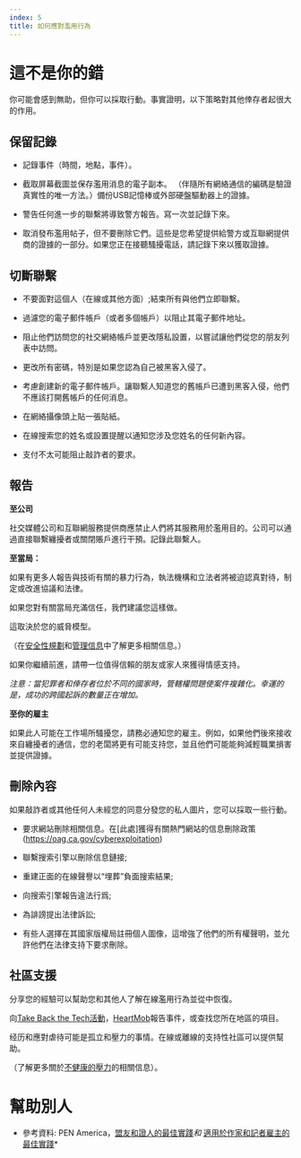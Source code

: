 ```yaml
---
index: 5
title: 如何應對濫用行為
---
```

# 這不是你的錯
你可能會感到無助，但你可以採取行動。事實證明，以下策略對其他倖存者起很大的作用。

## 保留記錄

*   記錄事件（時間，地點，事件）。

*   截取屏幕截圖並保存濫用消息的電子副本。 （伴隨所有網絡通信的編碼是驗證真實性的唯一方法。）備份USB記憶棒或外部硬盤驅動器上的證據。

*   警告任何進一步的聯繫將導致警方報告。寫一次並記錄下來。

*   取消發布濫用帖子，但不要刪除它們。這些是您希望提供給警方或互聯網提供商的證據的一部分。如果您正在接聽騷擾電話，請記錄下來以獲取證據。

## 切斷聯繫

*   不要面對這個人（在線或其他方面）;結束所有與他們立即聯繫。

*   過濾您的電子郵件帳戶（或者多個帳戶）以阻止其電子郵件地址。

*   阻止他們訪問您的社交網絡帳戶並更改隱私設置，以嘗試讓他們從您的朋友列表中訪問。

* 更改所有密碼，特別是如果您認為自己被黑客入侵了。

*   考慮創建新的電子郵件帳戶。讓聯繫人知道您的舊帳戶已遭到黑客入侵，他們不應該打開舊帳戶的任何消息。

*   在網絡攝像頭上貼一張貼紙。

*   在線搜索您的姓名或設置提醒以通知您涉及您姓名的任何新內容。

*   支付不太可能阻止敲詐者的要求。

## 報告

**至公司**

社交媒體公司和互聯網服務提供商應禁止人們將其服務用於濫用目的。公司可以通過直接聯繫纏擾者或關閉賬戶進行干預。記錄此聯繫人。

**至當局：**

如果有更多人報告與技術有關的暴力行為，執法機構和立法者將被迫認真對待，制定或改進協議和法律。

如果您對有關當局充滿信任，我們建議您這樣做。

這取決於您的威脅模型。

（在[安全性規劃](umbrella://assess-your-risk/security-planning)和[管理信息](umbrella://information/managing-information)中了解更多相關信息。）

如果你繼續前進，請帶一位值得信賴的朋友或家人來獲得情感支持。

*注意：當犯罪者和倖存者位於不同的國家時，管轄權問題使案件複雜化。幸運的是，成功的跨國起訴的數量正在增加。*

**至你的雇主**

如果此人可能在工作場所騷擾您，請務必通知您的雇主。例如，如果他們後來接收來自纏擾者的通信，您的老闆將更有可能支持您，並且他們可能能夠減輕職業損害並提供證據。

## 刪除內容

如果敲詐者或其他任何人未經您的同意分發您的私人圖片，您可以採取一些行動。

*   要求網站刪除相關信息。在[此處]獲得有關熱門網站的信息刪除政策(https://oag.ca.gov/cyberexploitation)

*   聯繫搜索引擎以刪除信息鏈接;

*   重建正面的在線聲譽以“埋葬”負面搜索結果;

*   向搜索引擎報告違法行爲;

*   為誹謗提出法律訴訟;

*   有些人選擇在其國家版權局註冊個人圖像，這增強了他們的所有權聲明，並允許他們在法律支持下要求刪除。

## 社區支援

分享您的經驗可以幫助您和其他人了解在線濫用行為並從中恢復。

向[Take Back the Tech活動](https://www.takebackthetech.net/mapit/)，[HeartMob](https://iheartmob.org/)報告事件，或查找您所在地區的項目。

经历和應對虐待可能是孤立和壓力的事情。在線或離線的支持性社區可以提供幫助。

（了解更多關於[不健康的壓力](umbrella://stress/stress/beginner)的相關信息）。

# 幫助別人

* 參考資料: PEN America，[盟友和證人的最佳實踐](https://onlineharassmentfieldmanual.pen.org/best-practices-for-allies-and-witnesses/)*和* [適用於作家和記者雇主的最佳實踐](https://onlineharassmentfieldmanual.pen.org/best-practices-for-employers-of-writers-and-journalists/)*